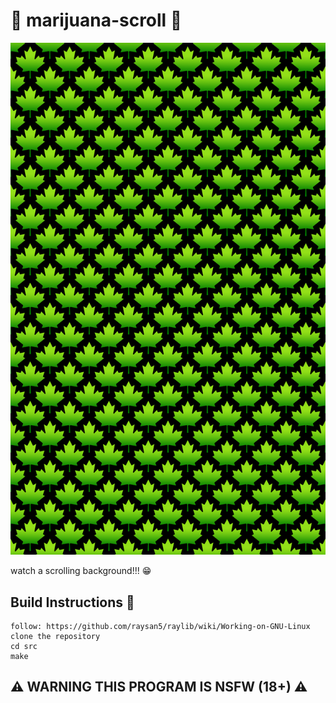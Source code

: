 # 🍁 marijuana-scroll 🍁

![img](/resources/background.png)

watch a scrolling background!!! 😁

## Build Instructions 🧱

```
follow: https://github.com/raysan5/raylib/wiki/Working-on-GNU-Linux
clone the repository
cd src
make
```

## ⚠️ WARNING THIS PROGRAM IS NSFW (18+) ⚠️
